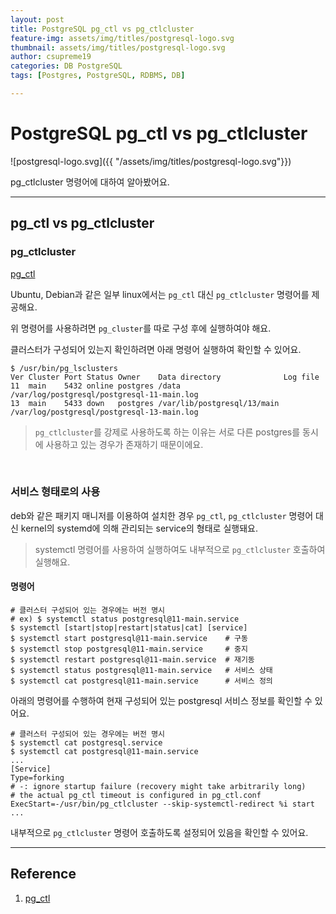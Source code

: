 ```yaml
---
layout: post
title: PostgreSQL pg_ctl vs pg_ctlcluster
feature-img: assets/img/titles/postgresql-logo.svg
thumbnail: assets/img/titles/postgresql-logo.svg
author: csupreme19
categories: DB PostgreSQL
tags: [Postgres, PostgreSQL, RDBMS, DB]

---
```


# PostgreSQL pg_ctl vs pg_ctlcluster

![postgresql-logo.svg]({{ "/assets/img/titles/postgresql-logo.svg"}})

pg_ctlcluster 명령어에 대하여 알아봤어요.

---
## pg_ctl vs pg_ctlcluster

### pg_ctlcluster

[pg_ctl](https://www.postgresql.org/docs/11/app-pg-ctl.html)

Ubuntu, Debian과 같은 일부 linux에서는 `pg_ctl` 대신 `pg_ctlcluster` 명령어를 제공해요.

위 명령어를 사용하려면 `pg_cluster`를 따로 구성 후에 실행하여야 해요.

클러스터가 구성되어 있는지 확인하려면 아래 명령어 실행하여 확인할 수 있어요.
```shell
$ /usr/bin/pg_lsclusters
Ver Cluster Port Status Owner    Data directory              Log file
11  main    5432 online postgres /data                       /var/log/postgresql/postgresql-11-main.log
13  main    5433 down   postgres /var/lib/postgresql/13/main /var/log/postgresql/postgresql-13-main.log
```

> `pg_ctlcluster`를 강제로 사용하도록 하는 이유는 서로 다른 postgres를 동시에 사용하고 있는 경우가 존재하기 때문이에요.

<br>

### 서비스 형태로의 사용

deb와 같은 패키지 매니저를 이용하여 설치한 경우 `pg_ctl`, `pg_ctlcluster` 명령어 대신 kernel의 systemd에 의해 관리되는 service의 형태로 실행돼요.

> systemctl 명령어를 사용하여 실행하여도 내부적으로 `pg_ctlcluster` 호출하여 실행해요.

#### 명령어

```shell
# 클러스터 구성되어 있는 경우에는 버전 명시
# ex) $ systemctl status postgresql@11-main.service
$ systemctl [start|stop|restart|status|cat] [service]
$ systemctl start postgresql@11-main.service	# 구동
$ systemctl stop postgresql@11-main.service		# 중지
$ systemctl restart postgresql@11-main.service	# 재기동
$ systemctl status postgresql@11-main.service	# 서비스 상태
$ systemctl cat postgresql@11-main.service		# 서비스 정의
```

아래의 명령어를 수행하여 현재 구성되어 있는 postgresql 서비스 정보를 확인할 수 있어요.
```
# 클러스터 구성되어 있는 경우에는 버전 명시
$ systemctl cat postgresql.service
$ systemctl cat postgresql@11-main.service
...
[Service]
Type=forking
# -: ignore startup failure (recovery might take arbitrarily long)
# the actual pg_ctl timeout is configured in pg_ctl.conf
ExecStart=-/usr/bin/pg_ctlcluster --skip-systemctl-redirect %i start
...
```

내부적으로 `pg_ctlcluster` 명령어 호출하도록 설정되어 있음을 확인할 수 있어요.


---

## Reference

1. [pg_ctl](https://www.postgresql.org/docs/11/app-pg-ctl.html)